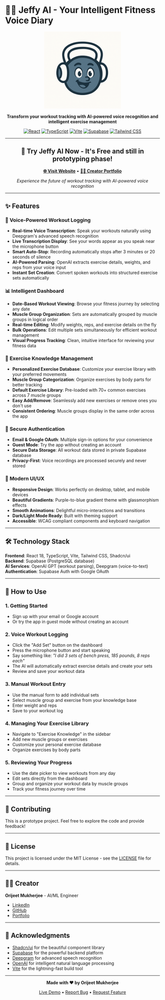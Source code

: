 # 🏋️‍♂️ Jeffy AI - Your Intelligent Fitness Voice Diary

<div align="center">

<img src="public/logo.png" alt="Jeffy AI Logo" width="250" height="250">

**Transform your workout tracking with AI-powered voice recognition and intelligent exercise management**

[![React](https://img.shields.io/badge/React-18.3.1-blue.svg)](https://reactjs.org/)
[![TypeScript](https://img.shields.io/badge/TypeScript-5.5.3-blue.svg)](https://www.typescriptlang.org/)
[![Vite](https://img.shields.io/badge/Vite-5.4.1-purple.svg)](https://vitejs.dev/)
[![Supabase](https://img.shields.io/badge/Supabase-2.50.3-green.svg)](https://supabase.com/)
[![Tailwind CSS](https://img.shields.io/badge/Tailwind-3.4.11-38B2AC.svg)](https://tailwindcss.com/)

</div>

---

<div align="center">

## 🚀 **Try Jeffy AI Now - It's Free and still in prototyping phase!**

**[🌐 Visit Website](https://idyllic-alfajores-127002.netlify.app/)** • **[👨‍💻 Creator Portfolio](https://orijeet100.github.io/orijeet_portfolio/)**

*Experience the future of workout tracking with AI-powered voice recognition*

</div>

---

## ✨ Features

### 🎤 **Voice-Powered Workout Logging**
- **Real-time Voice Transcription**: Speak your workouts naturally using Deepgram's advanced speech recognition
- **Live Transcription Display**: See your words appear as you speak near the microphone button
- **Smart Auto-Stop**: Recording automatically stops after 3 minutes or 20 seconds of silence
- **AI-Powered Parsing**: OpenAI extracts exercise details, weights, and reps from your voice input
- **Instant Set Creation**: Convert spoken workouts into structured exercise sets automatically

### 📊 **Intelligent Dashboard**
- **Date-Based Workout Viewing**: Browse your fitness journey by selecting any date
- **Muscle Group Organization**: Sets are automatically grouped by muscle groups in logical order
- **Real-time Editing**: Modify weights, reps, and exercise details on the fly
- **Bulk Operations**: Edit multiple sets simultaneously for efficient workout management
- **Visual Progress Tracking**: Clean, intuitive interface for reviewing your fitness data

### 🧠 **Exercise Knowledge Management**
- **Personalized Exercise Database**: Customize your exercise library with your preferred movements
- **Muscle Group Categorization**: Organize exercises by body parts for better tracking
- **Default Exercise Library**: Pre-loaded with 70+ common exercises across 7 muscle groups
- **Easy Add/Remove**: Seamlessly add new exercises or remove ones you don't use
- **Consistent Ordering**: Muscle groups display in the same order across the app

### 🔐 **Secure Authentication**
- **Email & Google OAuth**: Multiple sign-in options for your convenience
- **Guest Mode**: Try the app without creating an account
- **Secure Data Storage**: All workout data stored in private Supabase database
- **Privacy-First**: Voice recordings are processed securely and never stored

### 🎨 **Modern UI/UX**
- **Responsive Design**: Works perfectly on desktop, tablet, and mobile devices
- **Beautiful Gradients**: Purple-to-blue gradient theme with glassmorphism effects
- **Smooth Animations**: Delightful micro-interactions and transitions
- **Dark/Light Mode Ready**: Built with theming support
- **Accessible**: WCAG compliant components and keyboard navigation

---

## 🛠️ Technology Stack

**Frontend**: React 18, TypeScript, Vite, Tailwind CSS, Shadcn/ui  
**Backend**: Supabase (PostgreSQL database)  
**AI Services**: OpenAI GPT (workout parsing), Deepgram (voice-to-text)  
**Authentication**: Supabase Auth with Google OAuth

---

## 📱 How to Use

### 1. **Getting Started**
- Sign up with your email or Google account
- Or try the app in guest mode without creating an account

### 2. **Voice Workout Logging**
- Click the "Add Set" button on the dashboard
- Press the microphone button and start speaking
- Say something like: *"I did 3 sets of bench press, 185 pounds, 8 reps each"*
- The AI will automatically extract exercise details and create your sets
- Review and save your workout data

### 3. **Manual Workout Entry**
- Use the manual form to add individual sets
- Select muscle group and exercise from your knowledge base
- Enter weight and reps
- Save to your workout log

### 4. **Managing Your Exercise Library**
- Navigate to "Exercise Knowledge" in the sidebar
- Add new muscle groups or exercises
- Customize your personal exercise database
- Organize exercises by body parts

### 5. **Reviewing Your Progress**
- Use the date picker to view workouts from any day
- Edit sets directly from the dashboard
- Group and organize your workout data by muscle groups
- Track your fitness journey over time

---

## 🤝 Contributing

This is a prototype project. Feel free to explore the code and provide feedback!

---

## 📄 License

This project is licensed under the MIT License - see the [LICENSE](LICENSE) file for details.

---

## 👨‍💻 Creator

**Orijeet Mukherjee** - AI/ML Engineer

- [LinkedIn](https://www.linkedin.com/in/orijeet-mukherjee/)
- [GitHub](https://github.com/orijeet100)
- [Portfolio](https://orijeet100.github.io/orijeet_portfolio/)

---

## 🙏 Acknowledgments

- [Shadcn/ui](https://ui.shadcn.com/) for the beautiful component library
- [Supabase](https://supabase.com/) for the powerful backend platform
- [Deepgram](https://deepgram.com/) for advanced speech recognition
- [OpenAI](https://openai.com/) for intelligent natural language processing
- [Vite](https://vitejs.dev/) for the lightning-fast build tool

---

<div align="center">

**Made with ❤️ by Orijeet Mukherjee**

[Live Demo](https://jeffy-ai.netlify.app) • [Report Bug](https://github.com/yourusername/jeffy-ai/issues) • [Request Feature](https://github.com/yourusername/jeffy-ai/issues)

</div>
